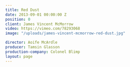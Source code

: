 ```yaml
---
title: Red Dust
date: 2013-09-01 00:00:00 Z
position: 0
client: James Vincent McMorrow
video: https://vimeo.com/78293068
image: "/uploads/james-vincent-mcmorrow-red-dust.jpg"

director: Aoife McArdle
producer: Tamsin Glasson
production-company: Colonel Blimp
layout: page
---
```


